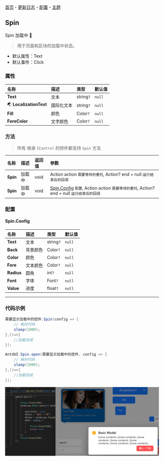 [首页](../Home.md)・[更新日志](../UpdateLog.md)・[配置](../Config.md)・[主题](../Theme.md)

## Spin

Spin 加载中 👚

> 用于页面和区块的加载中状态。

- 默认属性：Text
- 默认事件：Click

### 属性

名称 | 描述 | 类型 | 默认值 |
:--|:--|:--|:--|
**Text** | 文本 | string`?` | `null` |
🌏 **LocalizationText** | 国际化文本 | string`?` | `null` |
**Fill** | 颜色 | Color`?` | `null` |
**ForeColor** | 文字颜色 | Color`?` | `null` |

### 方法

> 所有 继承 `IControl` 的控件都支持 `Spin` 方法

名称 | 描述 | 返回值 | 参数 |
:--|:--|:--|:--|
**Spin** | 加载中 | void | Action action `需要等待的委托`, Action? end = null `运行结束后的回调` |
**Spin** | 加载中 | void | [Spin.Config](#spin.config) `配置`, Action action `需要等待的委托`, Action? end = null `运行结束后的回调` |

### 配置

#### Spin.Config

名称 | 描述 | 类型 | 默认值 |
:--|:--|:--|:--|
**Text** | 文本 | string`?` | `null` |
**Back** | 背景颜色 | Color`?` | `null` |
**Color** | 颜色 | Color`?` | `null` |
**Fore** | 文本颜色 | Color`?` | `null` |
**Radius** | 圆角 | int`?` | `null` |
**Font** | 字体 | Font`?` | `null` |
**Value** | 进度 | float`?` | `null` |

***

### 代码示例

```csharp
需要显示加载中的控件.Spin(config => {
    // 耗时代码
    sleep(1000);
},()=>{
    //加载完成
});
```

```csharp
AntdUI.Spin.open(需要显示加载中的控件, config => {
    // 耗时代码
    sleep(1000);
},()=>{
    //加载完成
});
```

![SpinRun](SpinRun.png)